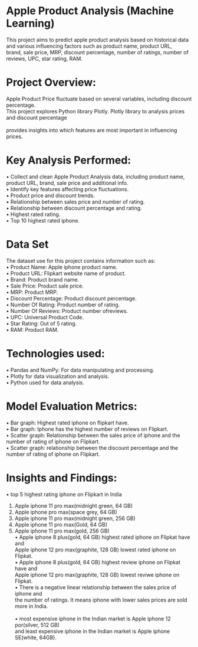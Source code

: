 <h1>Apple Product Analysis (Machine Learning)</h1>

This project aims to predict apple product analysis based on historical data and various influencing factors such as product name, product URL,<br> 
brand, sale price, MRP, discount percentage, number of ratings, number of reviews, UPC, star rating, RAM.<br>
 
 <h1>Project Overview:</h1>

Apple Product Price  fluctuate based on several variables, including discount percentage.<br> 
This project explores Python library Plotly. Plotly library  to analysis  prices and discount percentage<br>  
provides insights into which features are most important in influencing prices.<br> 

 <h1>Key Analysis Performed:</h1>
 
•	Collect and clean Apple Product Analysis  data, including product name, product URL, brand, sale price and additional info.<br> 
•	Identify key features affecting price fluctuations.<br> 
•	Product price and discount trends.<br> 
•	Relationship between sales price and number of rating.<br> 
•	Relationship between discount percentage and rating.<br> 
•	Highest rated rating.<br> 
•	Top 10 highest rated iphone.<br> 

<h1>Data Set</h1>

The dataset use for this project contains information such as:<br> 
•	Product Name: Apple iphone product name.<br> 
•	Product URL: Flipkart website name of product.<br> 
•	Brand: Product brand name.<br> 
•	Sale Price: Product sale price.<br> 
•	MRP: Product MRP.<br> 
•	Discount Percentage: Product discount percentage.<br> 
•	Number Of Rating: Product number of rating.<br> 
•	Number Of Reviews: Product number ofreviews.<br> 
•	UPC: Universal Product Code.<br> 
•	Star Rating: Out of 5 rating.<br> 
•	RAM: Product RAM.<br> 

<h1>Technologies used:</h1>

•	Pandas and NumPy: For data manipulating and processing.<br> 
•	Plotly  for data visualization and analysis.<br> 
•	Python used for data analysis.<br> 

 <h1>Model Evaluation Metrics:</h1>
 
•	Bar graph: Highest rated iphone on flipkart have.<br> 
•	Bar graph: Iphone has the highest number of reviews on Flipkart.<br> 
•	Scatter graph: Relationship between the sales price of iphone and the number of rating of iphone on Flipkart.<br> 
•	Scatter graph: relationship between the discount percentage and the number of rating of iphone on Flipkart.<br> 

<h1>Insights and Findings:</h1>

•	top 5 highest rating iphone on Flipkart in India<br> 
1.	Apple iphone 11 pro max(midnight green, 64 GB)<br> 
2.	Apple iphone pro max(space grey, 64 GB)<br> 
3.	Apple iphone 11 pro max(midnight green, 256 GB)<br> 
4.	Apple iphone 11 pro max(Gold, 64 GB)<br> 
5.	Apple iphone 11 pro max(gold, 256 GB)<br> 
•	Apple iphone 8 plus(gold, 64 GB) highest rated iphone on Flipkat have and <br> 
  Apple iphone 12 pro max(graphite, 128 GB) lowest rated iphone on Flipkat.<br> 
•	Apple iphone 8 plus(gold, 64 GB) highest review  iphone on Flipkat have and <br> 
  Apple iphone 12 pro max(graphite, 128 GB) lowest reviwe iphone on Flipkat.<br> 
•	There is a negative linear relationship between the sales price of iphone and<br> 
   the number of ratings. It means iphone with lower sales prices are sold more in India.<br>   
•	most expensive iphone in the Indian market is Apple iphone 12 por(silver, 512 GB)<br> 
  and least expensive iphone  in the Indian market is Apple iphone SE(white, 64GB).<br> 

